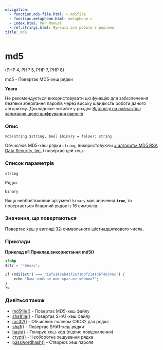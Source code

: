 ```yaml
---
navigation:
  - function.md5-file.html: « md5file
  - function.metaphone.html: metaphone »
  - index.html: PHP Manual
  - ref.strings.html: Функції для роботи з рядками
title: md5
---
```

# md5

(PHP 4, PHP 5, PHP 7, PHP 8)

md5 - Повертає MD5-хеш рядки

**Увага**

Не рекомендується використовувати цю функцію для забезпечення безпеки зберігання паролів через високу швидкість роботи даного алгоритму. Докладніше читайте у розділі [Відповіді на найчастіші запитання щодо шифрування паролів](faq.passwords.html#faq.passwords.fasthash)

### Опис

```methodsynopsis
md5(string $string, bool $binary = false): string
```

Обчислює MD5-хеш рядки `string`, використовуючи [» алгоритм MD5 RSA Data Security, Inc.](http://www.faqs.org/rfcs/rfc1321) і повертає цей хеш.

### Список параметрів

`string`

Рядок.

`binary`

Якщо необов'язковий аргумент `binary` має значення **`true`**, то повертається бінарний рядок із 16 символів.

### Значення, що повертаються

Повертає хеш у вигляді 32-символьного шістнадцяткового числа.

### Приклади

**Приклад #1 Приклад використання **md5()****

```php
<?php
$str = 'яблоко';

if (md5($str) === '1afa148eb41f2e7103f21410bf48346c') {
    echo "Вам зелёное или красное яблоко?";
}
?>
```

### Дивіться також

-   [md5file()](function.md5-file.md) - Повертає MD5-хеш файлу
-   [sha1file()](function.sha1-file.md) - Повертає SHA1-хеш файлу
-   [crc32()](function.crc32.md) - Обчислює поліном CRC32 для рядка
-   [sha1()](function.sha1.md) - Повертає SHA1-хеш рядки
-   [hash()](function.hash.md) - Генерує хеш-код (підпис повідомлення)
-   [crypt()](function.crypt.md) - Необоротне хешування рядка
-   [passwordhash()](function.password-hash.md) - Створює хеш пароля
